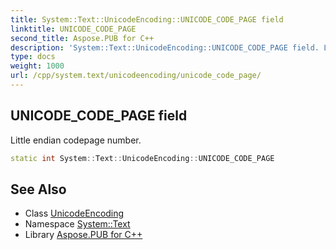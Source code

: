 ```yaml
---
title: System::Text::UnicodeEncoding::UNICODE_CODE_PAGE field
linktitle: UNICODE_CODE_PAGE
second_title: Aspose.PUB for C++
description: 'System::Text::UnicodeEncoding::UNICODE_CODE_PAGE field. Little endian codepage number in C++.'
type: docs
weight: 1000
url: /cpp/system.text/unicodeencoding/unicode_code_page/
---
```

## UNICODE_CODE_PAGE field


Little endian codepage number.

```cpp
static int System::Text::UnicodeEncoding::UNICODE_CODE_PAGE
```

## See Also

* Class [UnicodeEncoding](../)
* Namespace [System::Text](../../)
* Library [Aspose.PUB for C++](../../../)
